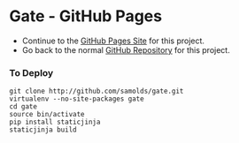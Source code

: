 # Gate - GitHub Pages
* Continue to the [GitHub Pages Site](http://samolds.github.io/gate) for this project.
* Go back to the normal [GitHub Repository](http://github.com/samolds/gate) for this project.


### To Deploy

```
git clone http://github.com/samolds/gate.git
virtualenv --no-site-packages gate
cd gate
source bin/activate
pip install staticjinja
staticjinja build
```
